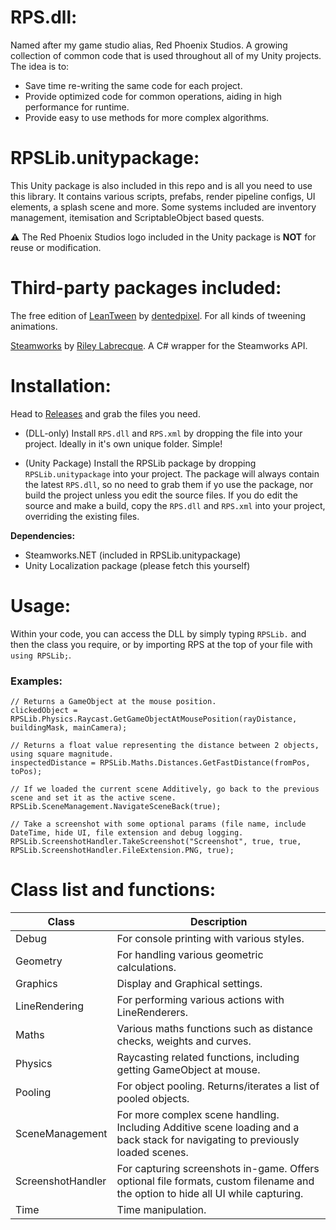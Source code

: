 # RPS.dll:
Named after my game studio alias, Red Phoenix Studios. A growing collection of common code that is used throughout all of my Unity projects. The idea is to:
- Save time re-writing the same code for each project.
- Provide optimized code for common operations, aiding in high performance for runtime.
- Provide easy to use methods for more complex algorithms.

# RPSLib.unitypackage:
This Unity package is also included in this repo and is all you need to use this library. It contains various scripts, prefabs, render pipeline configs, UI elements, a splash scene and more. Some systems included are inventory management, itemisation and ScriptableObject based quests.

⚠️ The Red Phoenix Studios logo included in the Unity package is **NOT** for reuse or modification.

# Third-party packages included:

The free edition of [LeanTween](https://assetstore.unity.com/packages/tools/animation/leantween-3595) by [dentedpixel](https://github.com/dentedpixel/LeanTween). For all kinds of tweening animations.

[Steamworks](https://steamworks.github.io/gettingstarted/) by [Riley Labrecque](https://github.com/rlabrecque/Steamworks.NET). A C# wrapper for  the Steamworks API.

# Installation:
Head to [Releases](https://github.com/matthewvale/RPSLib/releases) and grab the files you need.

- (DLL-only) Install `RPS.dll` and `RPS.xml` by dropping the file into your project. Ideally in it's own unique folder. Simple!

- (Unity Package) Install the RPSLib package by dropping `RPSLib.unitypackage` into your project. The package will always contain the latest `RPS.dll`, so no need to grab them if yo use the package, nor build the project unless you edit the source files. If you do edit the source and make a build, copy the `RPS.dll` and `RPS.xml` into your project, overriding the existing files.

**Dependencies:**
- Steamworks.NET (included in RPSLib.unitypackage)
- Unity Localization package (please fetch this yourself)

# Usage:
Within your code, you can access the DLL by simply typing `RPSLib.` and then the class you require, or by importing RPS at the top of your file with `using RPSLib;`.
### Examples:
```
// Returns a GameObject at the mouse position.
clickedObject = RPSLib.Physics.Raycast.GetGameObjectAtMousePosition(rayDistance, buildingMask, mainCamera);

// Returns a float value representing the distance between 2 objects, using square magnitude.
inspectedDistance = RPSLib.Maths.Distances.GetFastDistance(fromPos, toPos);

// If we loaded the current scene Additively, go back to the previous scene and set it as the active scene.
RPSLib.SceneManagement.NavigateSceneBack(true);

// Take a screenshot with some optional params (file name, include DateTime, hide UI, file extension and debug logging.
RPSLib.ScreenshotHandler.TakeScreenshot("Screenshot", true, true, RPSLib.ScreenshotHandler.FileExtension.PNG, true);
```

# Class list and functions:
| Class | Description |
| ------------- | ------------- |
| Debug | For console printing with various styles. |
| Geometry | For handling various geometric calculations. |
| Graphics | Display and Graphical settings. |
| LineRendering | For performing various actions with LineRenderers. |
| Maths | Various maths functions such as distance checks, weights and curves. |
| Physics | Raycasting related functions, including getting GameObject at mouse. |
| Pooling | For object pooling. Returns/iterates a list of pooled objects.
| SceneManagement | For more complex scene handling. Including Additive scene loading and a back stack for navigating to previously loaded scenes.
| ScreenshotHandler | For capturing screenshots in-game. Offers optional file formats, custom filename and the option to hide all UI while capturing. |
| Time | Time manipulation. |
